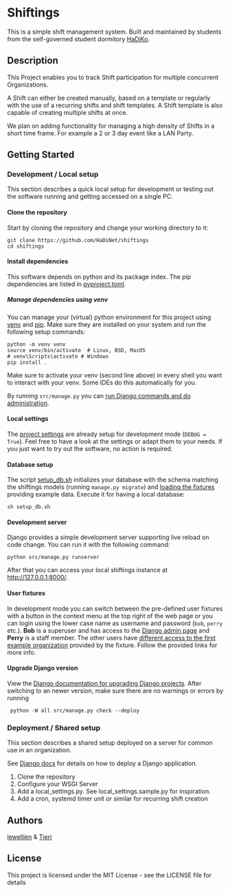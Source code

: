 # Shiftings

This is a simple shift management system. Built and maintained by students from the self-governed student dormitory [HaDiKo](https://www.hadiko.de/).

## Description

This Project enables you to track Shift participation for multiple concurrent Organizations.

A Shift can either be created manually, based on a template or regularly with the use of a recurring shifts and shift templates.
A Shift template is also capable of creating multiple shifts at once.

We plan on adding functionality for managing a high density of Shifts in a short time frame. For example a 2 or 3 day event like a LAN Party.

## Getting Started

### Development / Local setup

This section describes a quick local setup for development or testing out the software running and getting accessed on a single PC.

#### Clone the repository

Start by cloning the repository and change your working directory to it:

```shell
git clone https://github.com/HaDiNet/shiftings
cd shiftings
```

#### Install dependencies

This software depends on python and its package index. The pip dependencies are listed in [pyproject.toml](pyproject.toml).

##### Manage dependencies using venv

You can manage your (virtual) python environment for this project using [venv](https://repology.org/project/python%3Avirtualenv/packages) and [pip](https://repology.org/project/python%3Apip/packages).
Make sure they are installed on your system and run the following setup commands:

```shell
python -m venv venv
source venv/bin/activate  # Linux, BSD, MacOS
# venv\Scripts\activate # Windows
pip install .
```

Make sure to activate your venv (second line above) in every shell you want to interact with your venv. Some IDEs do this automatically for you.

By running `src/manage.py` you can [run Django commands and do administration](https://docs.djangoproject.com/en/5.1/ref/django-admin/).

#### Local settings

The [project settings](src/shiftings/settings.py) are already setup for development mode (`DEBUG = True`). Feel free to have a look at the settings or adapt them to your needs. If you just want to try out the software, no action is required.

#### Database setup

The script [setup_db.sh](setup_db.sh) initializes your database with the schema matching the shiftings models (running `manage.py migrate`) and [loading the fixtures](https://docs.djangoproject.com/en/5.1/howto/initial-data/) providing example data. Execute it for having a local database:

```shell
sh setup_db.sh
```

#### Development server

Django provides a simple development server supporting live reload on code change. You can run it with the following command:

```shell
python src/manage.py runserver
```

After that you can access your local shiftings instance at <http://127.0.0.1:8000/>.

#### User fixtures

In development mode you can switch between the pre-defined user fixtures with a button in the context menu at the top right of the web page or you can login using the lower case name as username and password (`bob`, `perry` etc.). **Bob** is a superuser and has access to the [Django admin page](http://127.0.0.1:8000/admin/) and **Perry** is a staff member. The other users have [different access to the first example organization](http://127.0.0.1:8000/organizations/1/admin/) provided by the fixture. Follow the provided links for more info.

#### Upgrade Django version

View the [Django documentation for upgrading Django projects](https://docs.djangoproject.com/en/5.1/howto/upgrade-version/). After switching to an newer version, make sure there are no warnings or errors by running

```shell
 python -W all src/manage.py check --deploy
```

### Deployment / Shared setup

This section describes a shared setup deployed on a server for common use in an organization.

See [Django docs](https://docs.djangoproject.com/en/4.1/howto/deployment/) for details on how to deploy a Django application.

1. Clone the repository
1. Configure your WSGI Server
1. Add a local_settings.py. See local_settings.sample.py for inspiration.
1. Add a cron, systemd timer unit or similar for recurring shift creation

## Authors

[lewellien](https://github.com/lewellien) & [Tjeri](https://github.com/tjeri)

## License

This project is licensed under the MIT License - see the LICENSE file for details
